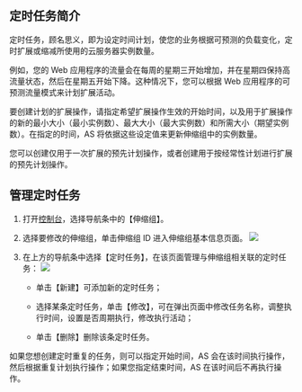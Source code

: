 ## 定时任务简介

定时任务，顾名思义，即为设定时间计划，使您的业务根据可预测的负载变化，定时扩展或缩减所使用的云服务器实例数量。

例如，您的 Web 应用程序的流量会在每周的星期三开始增加，并在星期四保持高流量状态，然后在星期五开始下降。这种情况下，您可以根据 Web 应用程序的可预测流量模式来计划扩展活动。

要创建计划的扩展操作，请指定希望扩展操作生效的开始时间，以及用于扩展操作的新的最小大小（最小实例数）、最大大小（最大实例数）和所需大小（期望实例数）。在指定的时间，AS 将依据这些设定值来更新伸缩组中的实例数量。

您可以创建仅用于一次扩展的预先计划操作，或者创建用于按经常性计划进行扩展的预先计划操作。


## 管理定时任务
1. 打开[控制台](https://console.cloud.tencent.com/autoscaling/config)，选择导航条中的【伸缩组】。

2. 选择要修改的伸缩组，单击伸缩组 ID 进入伸缩组基本信息页面。
![](https://mc.qcloudimg.com/static/img/cebad1b79ccba9fb9548c2bd2c30a210/31.jpg)
3. 在上方的导航条中选择【定时任务】，在该页面管理与伸缩组相关联的定时任务：
![](https://mc.qcloudimg.com/static/img/a649a9205c2b994db09c4b79583a3827/32.jpg)

	- 单击【新建】可添加新的定时任务；

	- 选择某条定时任务，单击【修改】，可在弹出页面中修改任务名称，调整执行时间，设置是否周期执行，修改执行活动；

	- 单击【删除】删除该条定时任务。

如果您想创建定时重复的任务，则可以指定开始时间，AS 会在该时间执行操作，然后根据重复计划执行操作；如果您指定结束时间，AS 在该时间后不再执行操作。

